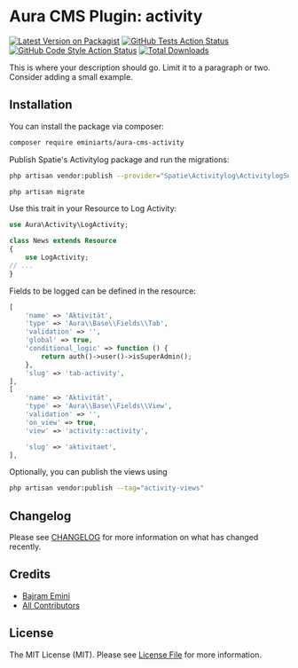 # Aura CMS Plugin: activity

[![Latest Version on Packagist](https://img.shields.io/packagist/v/eminiarts/aura-cms-activity.svg?style=flat-square)](https://packagist.org/packages/eminiarts/aura-cms-activity)
[![GitHub Tests Action Status](https://img.shields.io/github/actions/workflow/status/eminiarts/aura-cms-activity/run-tests.yml?branch=main&label=tests&style=flat-square)](https://github.com/eminiarts/aura-cms-activity/actions?query=workflow%3Arun-tests+branch%3Amain)
[![GitHub Code Style Action Status](https://img.shields.io/github/actions/workflow/status/eminiarts/aura-cms-activity/fix-php-code-style-issues.yml?branch=main&label=code%20style&style=flat-square)](https://github.com/eminiarts/aura-cms-activity/actions?query=workflow%3A"Fix+PHP+code+style+issues"+branch%3Amain)
[![Total Downloads](https://img.shields.io/packagist/dt/eminiarts/aura-cms-activity.svg?style=flat-square)](https://packagist.org/packages/eminiarts/aura-cms-activity)

This is where your description should go. Limit it to a paragraph or two. Consider adding a small example.


## Installation

You can install the package via composer:

```bash
composer require eminiarts/aura-cms-activity
```

Publish Spatie's Activitylog package and run the migrations:

```bash
php artisan vendor:publish --provider="Spatie\Activitylog\ActivitylogServiceProvider" --tag="activitylog-migrations"

php artisan migrate
```

Use this trait in your Resource to Log Activity:

```php
use Aura\Activity\LogActivity;

class News extends Resource
{
    use LogActivity;
// ...
}
```

Fields to be logged can be defined in the resource:

```php
[
    'name' => 'Aktivität',
    'type' => 'Aura\\Base\\Fields\\Tab',
    'validation' => '',
    'global' => true,
    'conditional_logic' => function () {
        return auth()->user()->isSuperAdmin();
    },
    'slug' => 'tab-activity',
],
[
    'name' => 'Aktivität',
    'type' => 'Aura\\Base\\Fields\\View',
    'validation' => '',
    'on_view' => true,
    'view' => 'activity::activity',

    'slug' => 'aktivitaet',
],

```


Optionally, you can publish the views using

```bash
php artisan vendor:publish --tag="activity-views"
```


## Changelog

Please see [CHANGELOG](CHANGELOG.md) for more information on what has changed recently.


## Credits

- [Bajram Emini](https://github.com/eminiarts)
- [All Contributors](../../contributors)

## License

The MIT License (MIT). Please see [License File](LICENSE.md) for more information.
